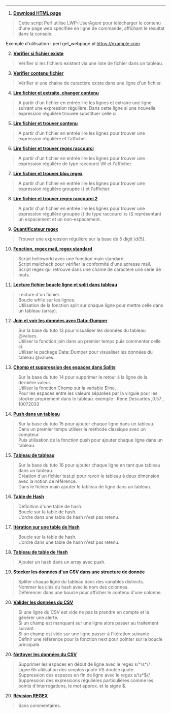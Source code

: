 
---
1. [__Download HTML page__](https://github.com/digithanh/Perl/tree/1289eb92924ccd1b7b753255f71d1c4fa98c1748/get_webpage)
> Cette script Perl utilise LWP::UserAgent pour télécharger le contenu d'une page web spécifiée en ligne de commande, affichant le résultat dans la console.

Exemple d'utilisation :
perl get_webpage.pl https://example.com

2. [__Verifier si fichier existe__]()
> Vérifier si les fichiers existent via une liste de fichier dans un tableau.

3. [__Verifier contenu fichier__]()
> Vérifier si une chaine de caractère existe dans une ligne d'un fichier.

4. [__Lire fichier et extraite, changer contenu__]()
> A partir d'un fichier en entrée lire les lignes et extraire une ligne suivant une expression régulière.
> Dans cette ligne si une nouvelle expression régulière trouvée substituer celle ci.

5. [__Lire fichier et trouver contenu__]()
> A partir d'un fichier en entrée lire les lignes pour trouver une expression régulière et l'afficher.

6. [__Lire fichier et trouver regex raccourci__]()
> A partir d'un fichier en entrée lire les lignes pour trouver une expression régulière de type raccourci \W et l'afficher.

7. [__Lire fichier et trouver bloc regex__]()
> A partir d'un fichier en entrée lire les lignes pour trouver une expression régulière groupée () et l'afficher.

8. [__Lire fichier et trouver regex raccourci 2__]()
> A partir d'un fichier en entrée lire les lignes pour trouver une expression régulière groupée () de type raccourci \s \S représentant un espacement et un non-espacement.

9. [__Quantificateur regex__]()
> Trouver une expression régulière sur la base de 5 digit \d{5}.

10. [__Fonction, regex mail, regex standard__]()
> Script helloworld avec une fonction main standard.<br>
> Script mailcheck pour vérifier la conformité d'une adresse mail.<br>
> Script regex qui retrouve dans une chaine de caractère une série de mots. <br>

11. [__Lecture fichier boucle ligne et split dans tableau__]()
> Lecture d'un fichier.<br>
> Boucle while sur les lignes.<br>
> Utilisation de la fonction split sur chaque ligne pour mettre celle dans un tableau (array). <br>

12. [__Join et voir les données avec Data::Dumper__]()
> Sur la base du tuto 13 pour visualiser les données du tableau @values.<br>
> Utiliser la fonction join dans un premier temps puis commenter celle ci.<br>
> Utiliser le package Data::Dumper pour visualiser les données du tableau @values. <br>

13. [__Chomp et suppression des espaces dans Splits__]()
> Sur la base du tuto 14 pour supprimer le retour à la ligne de la dernière valeur.<br>
> Utiliser la fonction Chomp sur la variable $line.<br>
> Pour les espaces entre les valeurs séparées par la virgule pour les stocker proprement dans le tableau. exemple : Rene Descartes ,0.57 , 10072033 <br>

14. [__Push dans un tableau__]()
> Sur la base du tuto 15 pour ajouter chaque ligne dans un tableau.<br>
> Dans un premier temps utiliser la méthode classique avec un compteur.<br>
> Puis utilisation de la fonction push pour ajouter chaque ligne dans un tableau.<br>

15. [__Tableau de tableau__]()
> Sur la base du tuto 16 pour ajouter chaque ligne en tant que tableau dans un tableau.<br>
> Création d'un fichier test.pl pour revoir le tableau à deux dimension avec la notion de référence.<br>
> Dans le fichier main ajouter le tableau de ligne dans un tableau. <br>

16. [__Table de Hash__]()
> Définition d'une table de hash. <br>
> Boucle sur la table de hash. <br>
> L'ordre dans une table de hash n'est pas retenu.<br>

17. [__Itération sur une table de Hash__]()
> Boucle sur la table de hash. <br>
> L'ordre dans une table de hash n'est pas retenu.<br>

18. [__Tableau de table de Hash__]()
> Ajouter un hash dans un array avec push. <br>

19. [__Stocker les données d'un CSV dans une structure de donnée__]()
> Spliter chaque ligne du tableau dans des variables distincts. <br>
> Nommer les clés du hash avec le nom des colonnes. <br>
> Déférencer dans une boucle pour afficher le contenu d'une colonne. <br>

20. [__Valider les données du CSV__]()
> Si une ligne du CSV est vide ne pas la prendre en compte et la générer une alerte. <br>
> Si un champ est manquant sur une ligne alors passer au traitement suivant. <br>
> Si un champ est vide sur une ligne passer à l'itération suivante. <br>
> Définir une référence pour la fonction next pour pointer sur la boucle principale.<br>

20. [__Nettoyer les données du CSV__]()
> Supprimer les espaces en début de ligne avec le regex s/^\s*// .<br>
> Ligne 65 utilisation des simples quote VS double quote.<br>
> Suppression des espaces en fin de ligne avec le regex s/\s*$// <br>
> Suppression des expressions régulières particulières comme les points d'interrogations, le mot approx. et le signe $.<br>

20. [__Révision REGEX__]()
> Sans commentaires.<br>